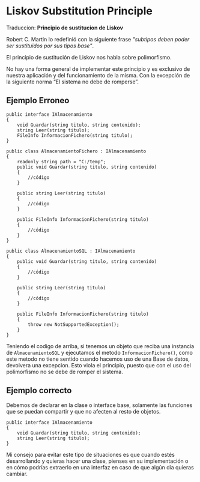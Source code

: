 # Liskov Substitution Principle
Traduccion: **Principio de sustitucion de Liskov**

Robert C. Martin lo redefinió con la siguiente frase *"subtipos deben poder ser sustituidos por sus tipos base"*.

El principio de sustitución de Liskov nos habla sobre polimorfismo.

No hay una forma general de implementar este principio y es exclusivo de nuestra aplicación y del funcionamiento de la misma. Con la excepción de la siguiente norma “El sistema no debe de romperse”. 

## Ejemplo Erroneo

```Csharp
public interface IAlmacenamiento
{
    void Guardar(string titulo, string contenido);
    string Leer(string titulo);
    FileInfo InformacionFichero(string titulo);
}
```

```Csharp
public class AlmacenamientoFichero : IAlmacenamiento
{
    readonly string path = "C:/temp";
    public void Guardar(string titulo, string contenido)
    {
        //código
    }

    public string Leer(string titulo)
    {
        //código
    }

    public FileInfo InformacionFichero(string titulo)
    {
        //código
    }
}
```

```Csharp
public class AlmacenamientoSQL : IAlmacenamiento
{
    public void Guardar(string titulo, string contenido)
    {
        //código
    }

    public string Leer(string titulo)
    {
        //código
    }

    public FileInfo InformacionFichero(string titulo)
    {
        throw new NotSupportedException();
    }
}   
```

Teniendo el codigo de arriba, si tenemos un objeto que reciba una instancia de `AlmacenamientoSQL` y ejecutamos el metodo `InformacionFichero()`, como este metodo no tiene sentido cuando hacemos uso de una Base de datos, devolvera una excepcion. Esto viola el principio, puesto que con el uso del polimorfismo no se debe de romper el sistema.

## Ejemplo correcto
Debemos de declarar en la clase o interface base, solamente las funciones que se puedan compartir y que no afecten al resto de objetos.
```Csharp
public interface IAlmacenamiento
{
    void Guardar(string titulo, string contenido);
    string Leer(string titulo);
}
```

Mi consejo para evitar este tipo de situaciones es que cuando estés desarrollando  y quieras hacer una clase, pienses en su implementación o en cómo podrías extraerlo en una interfaz en caso de que algún día quieras cambiar.  